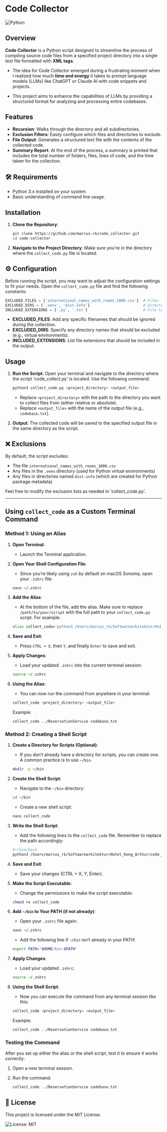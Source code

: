 # Code Collector

![Python](https://img.shields.io/badge/python-3670A0?style=for-the-badge&logo=python&logoColor=ffdd54) 

## Overview

**Code Collector** is a Python script designed to streamline the process of compiling source code files from a specified project directory into a single text file formatted with **XML tags**.

- The idea for Code Collector emerged during a frustrating moment when I realized how much **time and energy** it takes to prompt language models (LLMs) like ChatGPT or Claude AI with code snippets and projects. 

- This project aims to enhance the capabilities of LLMs by providing a structured format for analyzing and processing entire codebases. 

## Features

- **Recursion**: Walks through the directory and all subdirectories.
- **Exclusion Filters**: Easily configure which files and directories to exclude.
- **File Output**: Generates a structured text file with the contents of the collected code.
- **Summary Report**: At the end of the process, a summary is printed that includes the total number of folders, files, lines of code, and the time taken for the collection.

## 🛠️ Requirements

- Python 3.x installed on your system.
- Basic understanding of command line usage.

## Installation

1. **Clone the Repository**:
   ```bash
   git clone https://github.com/marcus-rk/code_collector.git
   cd code-collector
   ```

2. **Navigate to the Project Directory**: Make sure you're in the directory where the `collect_code.py` file is located.

## ⚙️ Configuration

Before running the script, you may want to adjust the configuration settings to fit your needs. Open the `collect_code.py` file and find the following constants:

```python
EXCLUDED_FILES = {'international_names_with_rooms_1000.csv'}  # Files to exclude
EXCLUDED_DIRS = {'.venv', 'dist-info'}                        # Directories to exclude
INCLUDED_EXTENSIONS = {'.py', '.txt'}                         # File types to include
```

- **EXCLUDED_FILES**: Add any specific filenames that should be ignored during the collection.
- **EXCLUDED_DIRS**: Specify any directory names that should be excluded (e.g., virtual environments).
- **INCLUDED_EXTENSIONS**: List file extensions that should be included in the output.

## Usage

1. **Run the Script**: Open your terminal and navigate to the directory where the script 'code_collect.py' is located. Use the following command:

   ```bash
   python3 collect_code.py <project_directory> <output_file>
   ```

   - Replace `<project_directory>` with the path to the directory you want to collect files from (either relative or absolute).
   - Replace `<output_file>` with the name of the output file (e.g., `codebase.txt`).

2. **Output**: The collected code will be saved to the specified output file in the same directory as the script.

## ❌ Exclusions

By default, the script excludes:

- The file `international_names_with_rooms_1000.csv`
- Any files in the `.venv` directory (used for Python virtual environments)
- Any files in directories named `dist-info` (which are created for Python package metadata)

Feel free to modify the exclusion lists as needed in 'collect_code.py'.

---

## Using `collect_code` as a Custom Terminal Command

### Method 1: Using an Alias

1.  **Open Terminal**:
    
    *   Launch the Terminal application.
2.  **Open Your Shell Configuration File**:
    
    *   Since you’re likely using `zsh` by default on macOS Sonoma, open your `.zshrc` file:
    
    ```bash
    nano ~/.zshrc
    ```
    
3.  **Add the Alias**:
    
    *   At the bottom of the file, add the alias. Make sure to replace `/path/to/your/script` with the full path to your `collect_code.py` script. For example:
    
    ```bash
    alias collect_code='python3 /Users/marcus_rk/Softwarearkitektur/Hotel_Kong_Arthur/code_collector/collect_code.py'
    ```
    
4.  **Save and Exit**:
    
    *   Press `CTRL + X`, then `Y`, and finally `Enter` to save and exit.
5.  **Apply Changes**:
    
    *   Load your updated `.zshrc` into the current terminal session:
    
    ```bash
    source ~/.zshrc
    ```
    
6.  **Using the Alias**:
    
    *   You can now run the command from anywhere in your terminal:
    
    ```bash
    collect_code <project_directory> <output_file>
    ```
    
    Example:
    
    ```bash
    collect_code ../ReservationService codebase.txt
    ```

### Method 2: Creating a Shell Script

1.  **Create a Directory for Scripts (Optional)**:
    
    *   If you don’t already have a directory for scripts, you can create one. A common practice is to use `~/bin`.
    
    ```bash
    mkdir -p ~/bin
    ```
    
2.  **Create the Shell Script**:
    
    *   Navigate to the `~/bin` directory:
    
    ```bash
    cd ~/bin
    ```
    
    *   Create a new shell script:
    
    ```bash
    nano collect_code
    ```
    
3.  **Write the Shell Script**:
    
    *   Add the following lines to the `collect_code` file. Remember to replace the path accordingly:
    
    ```bash
    #!/bin/bash
    python3 /Users/marcus_rk/Softwarearkitektur/Hotel_Kong_Arthur/code_collector/collect_code.py "$@"
    ```
    
4.  **Save and Exit**:
    
    *   Save your changes (CTRL + X, Y, Enter).
5.  **Make the Script Executable**:
    
    *   Change the permissions to make the script executable:
    
    ```bash
    chmod +x collect_code
    ```
    
6.  **Add `~/bin` to Your PATH (if not already)**:
    
    *   Open your `.zshrc` file again:
    
    ```bash
    nano ~/.zshrc
    ```
    
    *   Add the following line if `~/bin` isn’t already in your PATH:
    
    ```bash
    export PATH="$HOME/bin:$PATH"
    ```
    
7.  **Apply Changes**:
    
    *   Load your updated `.zshrc`:
    
    ```bash
    source ~/.zshrc
    ```
    
8.  **Using the Shell Script**:
    
    *   Now you can execute the command from any terminal session like this:
    
    ```bash
    collect_code <project_directory> <output_file>
    ```
    
    Example:
    
    ```bash
    collect_code ../ReservationService codebase.txt
    ```

### Testing the Command

After you set up either the alias or the shell script, test it to ensure it works correctly:

1.  Open a new terminal session.
    
2.  Run the command:
    
    ```bash
    collect_code ../ReservationService codebase.txt
    ```


## 📝 License

This project is licensed under the MIT License. 

![License: MIT](https://img.shields.io/badge/License-MIT-yellow.svg)
